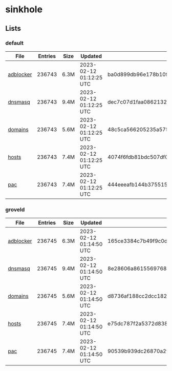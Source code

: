 # sinkhole

## Lists

### default

|File|Entries|Size|Updated|Hash|
|-|-|-|-|-|
|[adblocker](https://raw.githubusercontent.com/groveld/sinkhole/lists/default/adblocker.txt)|236743|6.3M|2023-02-12 01:12:25 UTC|ba0d899db96e178b10ffa7fd54705c4ad076f2b8fd95a78742552377b5b87060|
|[dnsmasq](https://raw.githubusercontent.com/groveld/sinkhole/lists/default/dnsmasq.txt)|236743|9.4M|2023-02-12 01:12:25 UTC|dec7c07d1faa0862132766c4693273a38dca2985f5c688e6f8683f1b237cde9a|
|[domains](https://raw.githubusercontent.com/groveld/sinkhole/lists/default/domains.txt)|236743|5.6M|2023-02-12 01:12:25 UTC|48c5ca566205235a5754c0e19eeed2ef00d11874a9b51725df40ba62d9922955|
|[hosts](https://raw.githubusercontent.com/groveld/sinkhole/lists/default/hosts.txt)|236743|7.4M|2023-02-12 01:12:25 UTC|4074f6fdb81bdc507df0788504c8184c260e0897b81cead44fee773dd552c053|
|[pac](https://raw.githubusercontent.com/groveld/sinkhole/lists/default/pac.txt)|236743|7.4M|2023-02-12 01:12:25 UTC|444eeeafb144b3755151b78e261805ed6f55930bb8d61733332f6a04014f2c6a|

### groveld

|File|Entries|Size|Updated|Hash|
|-|-|-|-|-|
|[adblocker](https://raw.githubusercontent.com/groveld/sinkhole/lists/groveld/adblocker.txt)|236745|6.3M|2023-02-12 01:14:50 UTC|165ce3384c7b49f9c0d9e6c88c0ec98d0028755e1108afb26e20f3f9ffb08a9d|
|[dnsmasq](https://raw.githubusercontent.com/groveld/sinkhole/lists/groveld/dnsmasq.txt)|236745|9.4M|2023-02-12 01:14:50 UTC|8e28606a8615569768a77017ad1316a0095d598571023ca8f029c486047f5b51|
|[domains](https://raw.githubusercontent.com/groveld/sinkhole/lists/groveld/domains.txt)|236745|5.6M|2023-02-12 01:14:50 UTC|d8736af188cc2dcc1820cfdbccd4562017f9380c0a0bb6860ff91e75102b7cd9|
|[hosts](https://raw.githubusercontent.com/groveld/sinkhole/lists/groveld/hosts.txt)|236745|7.4M|2023-02-12 01:14:50 UTC|e75dc787f2a5372d838cfc0de56ae26a9f4a518b35202d6d41f6df6b29d1d4f9|
|[pac](https://raw.githubusercontent.com/groveld/sinkhole/lists/groveld/pac.txt)|236745|7.4M|2023-02-12 01:14:50 UTC|90539b939dc26870a2fb71cac3d3b33e638a11412e979168f970475759eb6598|
